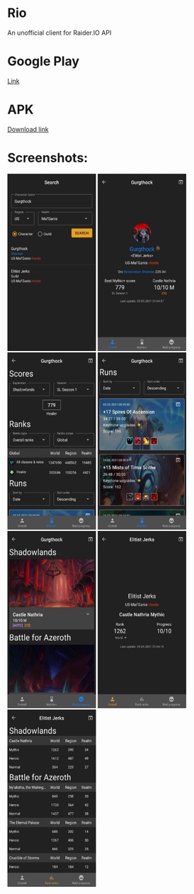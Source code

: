 # Rio
An unofficial client for Raider.IO  API

# Google Play
[Link](https://play.google.com/store/apps/details?id=com.nemesis.rio)

# APK 
[Download link](/../../releases/latest/download/rio-1.0-release.apk)

# Screenshots:
<img src="/media/screenshots/1.jpg" width="200" height="400"> <img src="/media/screenshots/2.jpg" width="200" height="400"> <img src="/media/screenshots/3.jpg" width="200" height="400"> <img src="/media/screenshots/4.jpg" width="200" height="400"> <img src="/media/screenshots/5.jpg" width="200" height="400"> <img src="/media/screenshots/6.jpg" width="200" height="400"> <img src="/media/screenshots/7.jpg" width="200" height="400">




